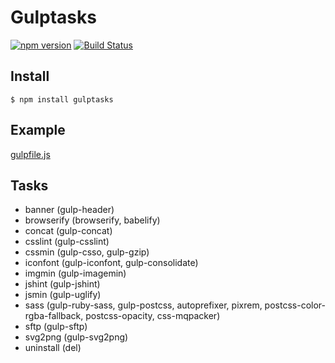 # Gulptasks

[![npm version](https://img.shields.io/npm/v/gulptasks.svg?style=flat)](https://www.npmjs.com/package/gulptasks)
[![Build Status](https://img.shields.io/travis/blivesta/gulptasks/master.svg?style=flat)](https://travis-ci.org/blivesta/gulptasks)


## Install

```shell
$ npm install gulptasks
```

## Example

[gulpfile.js](https://github.com/blivesta/gulptasks/blob/master/fixtures/gulpfile.js)


## Tasks

- banner (gulp-header)
- browserify (browserify, babelify)
- concat (gulp-concat)
- csslint (gulp-csslint)
- cssmin (gulp-csso, gulp-gzip)
- iconfont (gulp-iconfont, gulp-consolidate)
- imgmin (gulp-imagemin)
- jshint (gulp-jshint)
- jsmin (gulp-uglify)
- sass (gulp-ruby-sass, gulp-postcss, autoprefixer, pixrem, postcss-color-rgba-fallback, postcss-opacity, css-mqpacker)
- sftp (gulp-sftp)
- svg2png (gulp-svg2png)
- uninstall (del)
